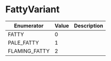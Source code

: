 # FattyVariant

| Enumerator     | Value | Description |
| -------------- | ----- | ----------- |
| FATTY          | 0     |             |
| PALE\_FATTY    | 1     |             |
| FLAMING\_FATTY | 2     |             |
